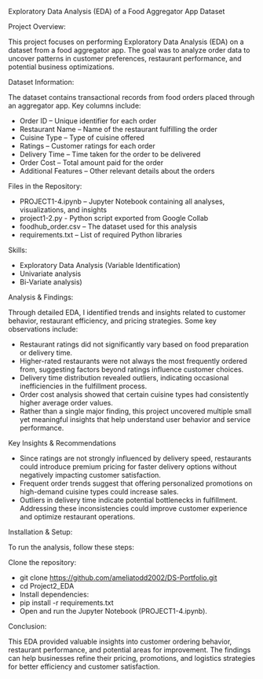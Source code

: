 Exploratory Data Analysis (EDA) of a Food Aggregator App Dataset

Project Overview:

This project focuses on performing Exploratory Data Analysis (EDA) on a dataset from a food aggregator app. The goal was to analyze order data to uncover patterns in customer preferences, restaurant performance, and potential business optimizations.


Dataset Information:

The dataset contains transactional records from food orders placed through an aggregator app. Key columns include:

- Order ID – Unique identifier for each order
- Restaurant Name – Name of the restaurant fulfilling the order
- Cuisine Type – Type of cuisine offered
- Ratings – Customer ratings for each order
- Delivery Time – Time taken for the order to be delivered
- Order Cost – Total amount paid for the order
- Additional Features – Other relevant details about the orders


Files in the Repository:

- PROJECT1-4.ipynb – Jupyter Notebook containing all analyses, visualizations, and insights
- project1-2.py - Python script exported from Google Collab
- foodhub_order.csv – The dataset used for this analysis
- requirements.txt – List of required Python libraries


Skills:

- Exploratory Data Analysis (Variable Identification)
- Univariate analysis
- Bi-Variate analysis)


Analysis & Findings:

Through detailed EDA, I identified trends and insights related to customer behavior, restaurant efficiency, and pricing strategies. Some key observations include:

- Restaurant ratings did not significantly vary based on food preparation or delivery time.
- Higher-rated restaurants were not always the most frequently ordered from, suggesting factors beyond ratings influence customer choices.
- Delivery time distribution revealed outliers, indicating occasional inefficiencies in the fulfillment process.
- Order cost analysis showed that certain cuisine types had consistently higher average order values.
- Rather than a single major finding, this project uncovered multiple small yet meaningful insights that help understand user behavior and service performance.

Key Insights & Recommendations

- Since ratings are not strongly influenced by delivery speed, restaurants could introduce premium pricing for faster delivery options without negatively impacting customer satisfaction.
- Frequent order trends suggest that offering personalized promotions on high-demand cuisine types could increase sales.
- Outliers in delivery time indicate potential bottlenecks in fulfillment. Addressing these inconsistencies could improve customer experience and optimize restaurant operations.


Installation & Setup:

To run the analysis, follow these steps:

Clone the repository:
- git clone https://github.com/ameliatodd2002/DS-Portfolio.git
- cd Project2_EDA
- Install dependencies:
- pip install -r requirements.txt
- Open and run the Jupyter Notebook (PROJECT1-4.ipynb).


Conclusion:

This EDA provided valuable insights into customer ordering behavior, restaurant performance, and potential areas for improvement. The findings can help businesses refine their pricing, promotions, and logistics strategies for better efficiency and customer satisfaction.

